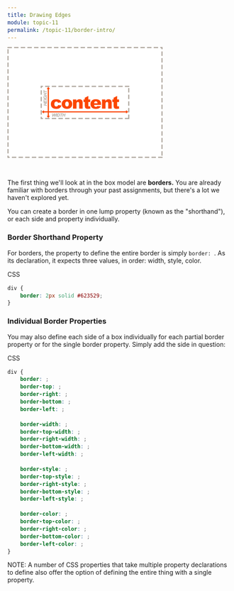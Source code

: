 ```yaml
---
title: Drawing Edges
module: topic-11
permalink: /topic-11/border-intro/
---
```


<div class="divider-heading"></div>

<img src="../img/box-model-border.gif" alt="borders being drawn" style="width: 350px; margin: 0 auto 30px;" />

The first thing we'll look at in the box model are **borders.** You are already familiar with borders through your past assignments, but there's a lot we haven't explored yet.

You can create a border in one lump property (known as the "shorthand"), or each side and property individually.

### Border Shorthand Property

For borders, the property to define the entire border is simply `border: `. As its declaration, it expects three values, in order: width, style, color.

<div id="code-heading">CSS</div>

```css
div {
    border: 2px solid #623529;
}
```

### Individual Border Properties

You may also define each side of a box individually for each partial border property or for the single border property. Simply add the side in question:

<div id="code-heading">CSS</div>

```css
div {
    border: ;
    border-top: ;
    border-right: ;
    border-bottom: ;
    border-left: ;

    border-width: ;
    border-top-width: ;
    border-right-width: ;
    border-bottom-width: ;
    border-left-width: ;

    border-style: ;
    border-top-style: ;
    border-right-style: ;
    border-bottom-style: ;
    border-left-style: ;

    border-color: ;
    border-top-color: ;
    border-right-color: ;
    border-bottom-color: ;
    border-left-color: ;
}
```

<span class="label label-info">NOTE:</span> A number of CSS properties that take multiple property declarations to define also offer the option of defining the entire thing with a single property.
